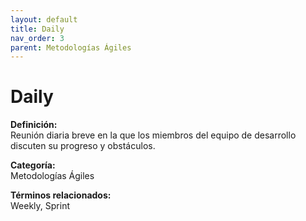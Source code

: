 ```yaml
---
layout: default
title: Daily
nav_order: 3
parent: Metodologías Ágiles
---
```


# Daily

**Definición:**  
Reunión diaria breve en la que los miembros del equipo de desarrollo discuten su progreso y obstáculos.

**Categoría:**  
Metodologías Ágiles  

  


**Términos relacionados:**  
Weekly, Sprint
